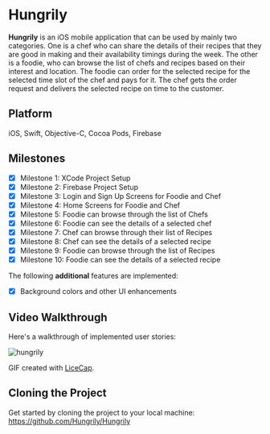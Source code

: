 # Hungrily
**Hungrily** is an iOS mobile application that can be used by mainly two categories. One is a chef who can share the details of their recipes that they are good in making and their availability timings during the week. The other is a foodie, who can browse the list of chefs and recipes based on their interest and location. The foodie can order for the selected recipe for the selected time slot of the chef and pays for it. The chef gets the order request and delivers the selected recipe on time to the customer.

## Platform

iOS, Swift, Objective-C, Cocoa Pods, Firebase

## Milestones

- [x] Milestone 1: XCode Project Setup
- [x] Milestone 2: Firebase Project Setup
- [x] Milestone 3: Login and Sign Up Screens for Foodie and Chef
- [x] Milestone 4: Home Screens for Foodie and Chef
- [x] Milestone 5: Foodie can browse through the list of Chefs
- [x] Milestone 6: Foodie can see the details of a selected chef
- [x] Milestone 7: Chef can browse through their list of Recipes
- [x] Milestone 8: Chef can see the details of a selected recipe
- [x] Milestone 9: Foodie can browse through the list of Recipes
- [x] Milestone 10: Foodie can see the details of a selected recipe

The following **additional** features are implemented:

- [x] Background colors and other UI enhancements

## Video Walkthrough 

Here's a walkthrough of implemented user stories:

![hungrily](https://cloud.githubusercontent.com/assets/7720015/20405897/2a4492ea-acd9-11e6-8318-067b7680826c.gif)

GIF created with [LiceCap](http://www.cockos.com/licecap/).

## Cloning the Project

Get started by cloning the project to your local machine: https://github.com/Hungrily/Hungrily
